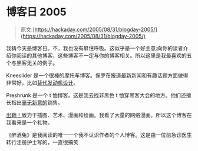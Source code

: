 # 博客日 2005

> 原文:[https://hackaday.com/2005/08/31/blogday-2005/](https://hackaday.com/2005/08/31/blogday-2005/)

我猜今天是博客日。不，我也没有屏住呼吸。这似乎是一个好主意:向你的读者介绍你阅读的其他博客，这些博客不一定与你的博客相关。所以这里是我最喜欢的五个与黑客无关的例子。

Kneeslider 是一个很棒的摩托车博客。保罗在报道最新新闻和有趣话题方面做得非常好，比如[替代发动机设计](http://thekneeslider.com/archives/2005/04/12/revetec-engine/)。

Preshrunk 是一个 t 恤博客。这是我去找非黑色 t 恤穿黑客大会的地方。他们还擅长指出[毫无新意的](http://threadless.com/)销售。

[出鞘！](http://drawn.ca/)致力于插图、艺术、漫画和绘画。我看了大量的网络漫画，所以这个博客在我看来是一个礼物。

《醉酒兔》是我阅读的唯一一个我不认识作者的个人博客。这是由一位前急诊医生转行注册护士写的，一直很搞笑